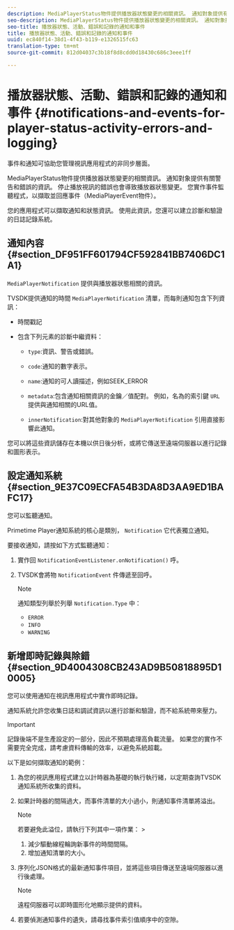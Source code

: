 ```yaml
---
description: MediaPlayerStatus物件提供播放器狀態變更的相關資訊。 通知對象提供有關警告和錯誤的資訊。 停止播放視訊的錯誤也會導致播放器狀態變更。 您實作事件監聽程式，以擷取並回應事件（MediaPlayerEvent物件）。
seo-description: MediaPlayerStatus物件提供播放器狀態變更的相關資訊。 通知對象提供有關警告和錯誤的資訊。 停止播放視訊的錯誤也會導致播放器狀態變更。 您實作事件監聽程式，以擷取並回應事件（MediaPlayerEvent物件）。
seo-title: 播放器狀態、活動、錯誤和記錄的通知和事件
title: 播放器狀態、活動、錯誤和記錄的通知和事件
uuid: ec840f14-38d1-4f43-b119-e1326515fc63
translation-type: tm+mt
source-git-commit: 812d04037c3b18f8d8cdd0d18430c686c3eee1ff

---
```



# 播放器狀態、活動、錯誤和記錄的通知和事件 {#notifications-and-events-for-player-status-activity-errors-and-logging}

事件和通知可協助您管理視訊應用程式的非同步層面。

MediaPlayerStatus物件提供播放器狀態變更的相關資訊。 通知對象提供有關警告和錯誤的資訊。 停止播放視訊的錯誤也會導致播放器狀態變更。 您實作事件監聽程式，以擷取並回應事件（MediaPlayerEvent物件）。

您的應用程式可以擷取通知和狀態資訊。 使用此資訊，您還可以建立診斷和驗證的日誌記錄系統。

## 通知內容 {#section_DF951FF601794CF592841BB7406DC1A1}

`MediaPlayerNotification` 提供與播放器狀態相關的資訊。

TVSDK提供通知的時間 `MediaPlayerNotification` 清單，而每則通知包含下列資訊：

* 時間戳記
* 包含下列元素的診斷中繼資料：

   * `type`:資訊、警告或錯誤。
   * `code`:通知的數字表示。
   * `name`:通知的可人讀描述，例如SEEK_ERROR
   * `metadata`:包含通知相關資訊的金鑰／值配對。 例如，名為的索引鍵 `URL` 提供與通知相關的URL值。

   * `innerNotification`:對其他對象的 `MediaPlayerNotification` 引用直接影響此通知。

您可以將這些資訊儲存在本機以供日後分析，或將它傳送至遠端伺服器以進行記錄和圖形表示。

## 設定通知系統 {#section_9E37C09ECFA54B3DA8D3AA9ED1BAFC17}

您可以監聽通知。

Primetime Player通知系統的核心是類別， `Notification` 它代表獨立通知。

要接收通知，請按如下方式監聽通知：

1. 實作回 `NotificationEventListener.onNotification()` 呼。
1. TVSDK會將物 `NotificationEvent` 件傳遞至回呼。

   >[!NOTE]
   >
   >通知類型列舉於列舉 `Notification.Type` 中：

   * `ERROR`
   * `INFO`
   * `WARNING`

## 新增即時記錄與除錯 {#section_9D4004308CB243AD9B50818895D10005}

您可以使用通知在視訊應用程式中實作即時記錄。

通知系統允許您收集日誌和調試資訊以進行診斷和驗證，而不給系統帶來壓力。

>[!IMPORTANT]
>
>記錄後端不是生產設定的一部分，因此不預期處理高負載流量。 如果您的實作不需要完全完成，請考慮資料傳輸的效率，以避免系統超載。

以下是如何擷取通知的範例：

1. 為您的視訊應用程式建立以計時器為基礎的執行執行緒，以定期查詢TVSDK通知系統所收集的資料。
1. 如果計時器的間隔過大，而事件清單的大小過小，則通知事件清單將溢出。

   >[!NOTE]
   >
   >若要避免此溢位，請執行下列其中一項作業：   >
   >    
   >    
   >    1. 減少驅動線程輪詢新事件的時間間隔。
   >    1. 增加通知清單的大小。


1. 序列化JSON格式的最新通知事件項目，並將這些項目傳送至遠端伺服器以進行後處理。

   >[!NOTE]
   >
   >遠程伺服器可以即時圖形化地顯示提供的資料。

1. 若要偵測通知事件的遺失，請尋找事件索引值順序中的空隙。

